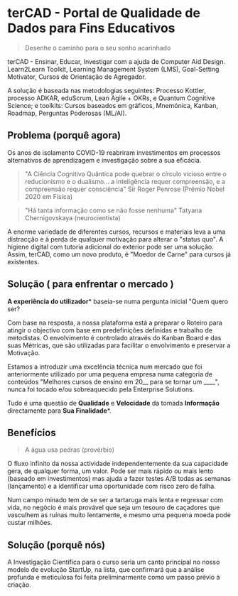 # terCAD - Portal de Qualidade de Dados para Fins Educativos

> Desenhe o caminho para o seu sonho acarinhado

terCAD - Ensinar, Educar, Investigar com a ajuda de Computer Aid Design. Learn2Learn Toolkit, Learning Management System (LMS), Goal-Setting Motivator, Cursos de Orientação de Agregador.

A solução é baseada nas metodologias seguintes: Processo Kottler, processo ADKAR, eduScrum, Lean Agile + OKRs, e Quantum Cognitive Science; e toolkits: Cursos baseados em gráficos, Mnemónica, Kanban, Roadmap, Perguntas Poderosas (ML/AI).


## Problema (porquê agora)

Os anos de isolamento COVID-19 reabriram investimentos em processos alternativos de aprendizagem e investigação sobre a sua eficácia.

> "A Ciência Cognitiva Quântica pode quebrar o círculo vicioso entre o reducionismo e o dualismo... a inteligência requer compreensão, e a compreensão requer consciência" Sir Roger Penrose (Prémio Nobel 2020 em Física)

> "Há tanta informação como se não fosse nenhuma" Tatyana Chernigovskaya (neurocientista)

A enorme variedade de diferentes cursos, recursos e materiais leva a uma distracção e à perda de qualquer motivação para alterar o "status quo". A higiene digital com tutoria adicional do exterior pode ser uma solução. Assim, terCAD, como um novo produto, é "Moedor de Carne" para cursos já existentes.


## Solução ( para enfrentar o mercado )

**A experiência do utilizador*** baseia-se numa pergunta inicial "Quem quero ser?

Com base na resposta, a nossa plataforma está a preparar o Roteiro para atingir o objectivo com base em predefinições definidas e trabalho de metodistas. O envolvimento é controlado através do Kanban Board e das suas Métricas, que são utilizadas para facilitar o envolvimento e preservar a Motivação.

Estamos a introduzir uma excelência técnica num mercado que foi anteriormente utilizado por uma pequena empresa numa categoria de conteúdos "Melhores cursos de ensino em 20__ para se tornar um ____", nunca foi tocado e/ou sobreaquecido pela Enterprise Solutions.

Tudo é uma questão de **Qualidade** e **Velocidade** da tomada **Informação** directamente para **Sua Finalidade***.


## Benefícios

> A água usa pedras (provérbio)

O fluxo infinito da nossa actividade independentemente da sua capacidade gera, de qualquer forma, um valor. Pode ser mais rápido ou mais lento (baseado em investimentos) mas ajuda a fazer testes A/B todas as semanas (lançamento) e a identificar uma oportunidade com risco zero de falha.

Num campo minado tem de se ser a tartaruga mais lenta e regressar com vida, no negócio é mais provável que seja um tesouro de caçadores que vasculhem as ruínas muito lentamente, e mesmo uma pequena moeda pode custar milhões.


## Solução (porquê nós)

A Investigação Científica para o curso seria um canto principal no nosso modelo de evolução StartUp, na lista, que confirmará que a análise profunda e meticulosa foi feita preliminarmente como um passo prévio à criação.
